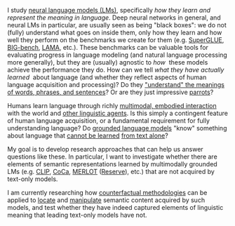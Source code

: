 
I study [neural language models (LMs)](https://towardsdatascience.com/neural-language-models-32bec14d01dc), specifically *how they learn and represent the meaning in language*.
Deep neural networks in general, and neural LMs in particular, are usually seen as being "black boxes": we do not (fully) understand what goes on inside them, only how they learn and how well they perform on the benchmarks we create for them (e.g. [SuperGLUE](https://super.gluebenchmark.com/), [BIG-bench](https://github.com/google/BIG-bench), [LAMA](https://github.com/facebookresearch/LAMA), etc.).
These benchmarks can be valuable tools for evaluating progress in language modeling (and natural language processing more generally), but they are (usually) agnostic to *how*&nbsp; these models achieve the performance they do.
How can we tell *what they have actually learned*&nbsp; about language (and whether they reflect aspects of human language acquisition and processing)?
Do they ["understand" the meanings of words, phrases, and sentences](https://aclanthology.org/2020.acl-main.463.pdf)?
Or are they just impressive [parrots](https://dl.acm.org/doi/10.1145/3442188.3445922)?

Humans learn language through richly [multimodal, embodied interaction](https://doi.org/10.1016/j.cognition.2012.06.016) with the world and [other linguistic agents](https://doi.org/10.1111/j.1467-7687.2005.00445.x).
Is this simply a contingent feature of human language acquisition, or a fundamental requirement for fully understanding language? Do [grounded language models](https://aclanthology.org/2020.emnlp-main.703.pdf) "know" something about language that [cannot be learned](https://aclanthology.org/2020.acl-main.463.pdf) [from text alone](https://arxiv.org/pdf/2008.01766.pdf)?

My goal is to develop research approaches that can help us answer questions like these.
In particular, I want to investigate whether there are elements of semantic representations learned by multimodally grounded LMs (e.g. [CLIP](https://arxiv.org/pdf/2103.00020.pdf), [CoCa](https://arxiv.org/pdf/2205.01917.pdf), [MERLOT](https://arxiv.org/pdf/2106.02636.pdf) ([Reserve](https://arxiv.org/pdf/2201.02639.pdf)), etc.) that are not acquired by text-only models.

I am currently researching how [counterfactual methodologies](https://christophm.github.io/interpretable-ml-book/counterfactual.html#counterfactual) can be applied to [locate](https://direct.mit.edu/tacl/article/doi/10.1162/tacl_a_00359/98091/Amnesic-Probing-Behavioral-Explanation-with) and [manipulate](https://arxiv.org/pdf/2202.05262.pdf) semantic content acquired by such models, and test whether they have indeed captured elements of linguistic meaning that leading text-only models have not.
